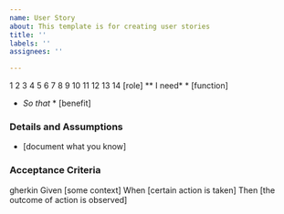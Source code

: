 ```yaml
---
name: User Story
about: This template is for creating user stories
title: ''
labels: ''
assignees: ''

---
```


1
2
3
4
5
6
7
8
9
10
11
12
13
14
[role]
** I need* * [function]
* *So that* * [benefit]
### Details and Assumptions
* [document what you know]
### Acceptance Criteria
gherkin
Given [some context]
When [certain action is taken]
Then [the outcome of action is observed]
